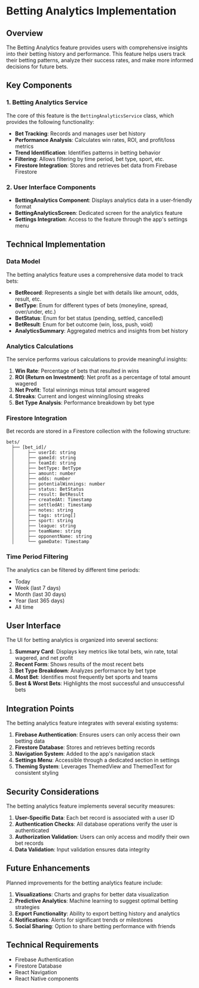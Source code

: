 # Betting Analytics Implementation

## Overview

The Betting Analytics feature provides users with comprehensive insights into their betting history and performance. This feature helps users track their betting patterns, analyze their success rates, and make more informed decisions for future bets.

## Key Components

### 1. Betting Analytics Service

The core of this feature is the `BettingAnalyticsService` class, which provides the following functionality:

- **Bet Tracking**: Records and manages user bet history
- **Performance Analysis**: Calculates win rates, ROI, and profit/loss metrics
- **Trend Identification**: Identifies patterns in betting behavior
- **Filtering**: Allows filtering by time period, bet type, sport, etc.
- **Firestore Integration**: Stores and retrieves bet data from Firebase Firestore

### 2. User Interface Components

- **BettingAnalytics Component**: Displays analytics data in a user-friendly format
- **BettingAnalyticsScreen**: Dedicated screen for the analytics feature
- **Settings Integration**: Access to the feature through the app's settings menu

## Technical Implementation

### Data Model

The betting analytics feature uses a comprehensive data model to track bets:

- **BetRecord**: Represents a single bet with details like amount, odds, result, etc.
- **BetType**: Enum for different types of bets (moneyline, spread, over/under, etc.)
- **BetStatus**: Enum for bet status (pending, settled, cancelled)
- **BetResult**: Enum for bet outcome (win, loss, push, void)
- **AnalyticsSummary**: Aggregated metrics and insights from bet history

### Analytics Calculations

The service performs various calculations to provide meaningful insights:

1. **Win Rate**: Percentage of bets that resulted in wins
2. **ROI (Return on Investment)**: Net profit as a percentage of total amount wagered
3. **Net Profit**: Total winnings minus total amount wagered
4. **Streaks**: Current and longest winning/losing streaks
5. **Bet Type Analysis**: Performance breakdown by bet type

### Firestore Integration

Bet records are stored in a Firestore collection with the following structure:

```
bets/
  ├── [bet_id]/
  │     ├── userId: string
  │     ├── gameId: string
  │     ├── teamId: string
  │     ├── betType: BetType
  │     ├── amount: number
  │     ├── odds: number
  │     ├── potentialWinnings: number
  │     ├── status: BetStatus
  │     ├── result: BetResult
  │     ├── createdAt: Timestamp
  │     ├── settledAt: Timestamp
  │     ├── notes: string
  │     ├── tags: string[]
  │     ├── sport: string
  │     ├── league: string
  │     ├── teamName: string
  │     ├── opponentName: string
  │     └── gameDate: Timestamp
```

### Time Period Filtering

The analytics can be filtered by different time periods:

- Today
- Week (last 7 days)
- Month (last 30 days)
- Year (last 365 days)
- All time

## User Interface

The UI for betting analytics is organized into several sections:

1. **Summary Card**: Displays key metrics like total bets, win rate, total wagered, and net profit
2. **Recent Form**: Shows results of the most recent bets
3. **Bet Type Breakdown**: Analyzes performance by bet type
4. **Most Bet**: Identifies most frequently bet sports and teams
5. **Best & Worst Bets**: Highlights the most successful and unsuccessful bets

## Integration Points

The betting analytics feature integrates with several existing systems:

1. **Firebase Authentication**: Ensures users can only access their own betting data
2. **Firestore Database**: Stores and retrieves betting records
3. **Navigation System**: Added to the app's navigation stack
4. **Settings Menu**: Accessible through a dedicated section in settings
5. **Theming System**: Leverages ThemedView and ThemedText for consistent styling

## Security Considerations

The betting analytics feature implements several security measures:

1. **User-Specific Data**: Each bet record is associated with a user ID
2. **Authentication Checks**: All database operations verify the user is authenticated
3. **Authorization Validation**: Users can only access and modify their own bet records
4. **Data Validation**: Input validation ensures data integrity

## Future Enhancements

Planned improvements for the betting analytics feature include:

1. **Visualizations**: Charts and graphs for better data visualization
2. **Predictive Analytics**: Machine learning to suggest optimal betting strategies
3. **Export Functionality**: Ability to export betting history and analytics
4. **Notifications**: Alerts for significant trends or milestones
5. **Social Sharing**: Option to share betting performance with friends

## Technical Requirements

- Firebase Authentication
- Firestore Database
- React Navigation
- React Native components